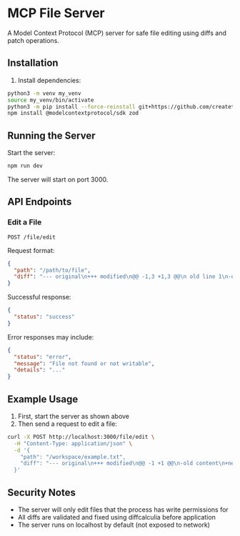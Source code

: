 # MCP File Server

A Model Context Protocol (MCP) server for safe file editing using diffs and patch operations.

## Installation

1. Install dependencies:
```bash
python3 -m venv my_venv
source my_venv/bin/activate
python3 -m pip install --force-reinstall git+https://github.com/createthis/diffcalculia.git
npm install @modelcontextprotocol/sdk zod
```

## Running the Server

Start the server:
```bash
npm run dev
```

The server will start on port 3000.

## API Endpoints

### Edit a File
`POST /file/edit`

Request format:
```json
{
  "path": "/path/to/file",
  "diff": "--- original\n+++ modified\n@@ -1,3 +1,3 @@\n old line 1\n-old line 2\n+new line 2\n old line 3"
}
```

Successful response:
```json
{
  "status": "success"
}
```

Error responses may include:
```json
{
  "status": "error",
  "message": "File not found or not writable",
  "details": "..."
}
```

## Example Usage

1. First, start the server as shown above
2. Then send a request to edit a file:
```bash
curl -X POST http://localhost:3000/file/edit \
  -H "Content-Type: application/json" \
  -d '{
    "path": "/workspace/example.txt",
    "diff": "--- original\n+++ modified\n@@ -1 +1 @@\n-old content\n+new content"
  }'
```

## Security Notes

- The server will only edit files that the process has write permissions for
- All diffs are validated and fixed using diffcalculia before application
- The server runs on localhost by default (not exposed to network)

